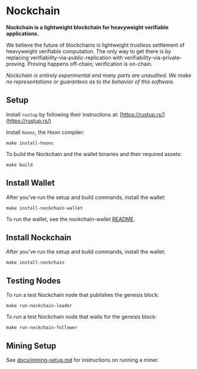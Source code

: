 # Nockchain

**Nockchain is a lightweight blockchain for heavyweight verifiable applications.**


We believe the future of blockchains is lightweight trustless settlement of heavyweight verifiable computation. The only way to get there is by replacing verifiability-via-public-replication with verifiability-via-private-proving. Proving happens off-chain; verification is on-chain.

*Nockchain is entirely experimental and many parts are unaudited. We make no representations or guarantees as to the behavior of this software.*


## Setup

Install `rustup` by following their instructions at: [https://rustup.rs/](https://rustup.rs/)

Install `hoonc`, the Hoon compiler:

```
make install-hoonc
```

To build the Nockchain and the wallet binaries and their required assets:

```
make build
```

## Install Wallet

After you've run the setup and build commands, install the wallet:

```
make install-nockchain-wallet
```

To run the wallet, see the nockchain-wallet [README](./crates/nockchain-wallet/README.md).


## Install Nockchain

After you've run the setup and build commands, install the wallet:

```
make install-nockchain
```


## Testing Nodes

To run a test Nockchain node that publishes the genesis block:

```
make run-nockchain-leader
```


To run a test Nockchain node that waits for the genesis block:

```
make run-nockchain-follower
```


## Mining Setup

See [docs/mining-setup.md](docs/mining-setup.md) for instructions on running a miner.
